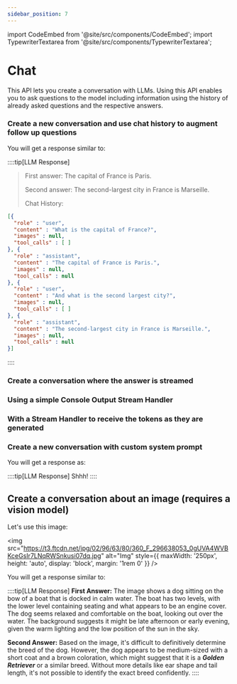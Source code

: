 ```yaml
---
sidebar_position: 7
---
```


import CodeEmbed from '@site/src/components/CodeEmbed';
import TypewriterTextarea from '@site/src/components/TypewriterTextarea';

# Chat

This API lets you create a conversation with LLMs. Using this API enables you to ask questions to the model including
information using the history of already asked questions and the respective answers.

### Create a new conversation and use chat history to augment follow up questions

<CodeEmbed src="https://raw.githubusercontent.com/ollama4j/ollama4j-examples/refs/heads/main/src/main/java/io/github/ollama4j/examples/ChatExample.java" />

You will get a response similar to:

::::tip[LLM Response]

> First answer: The capital of France is Paris.
>
> Second answer: The second-largest city in France is Marseille.
>
> Chat History:

```json
[{
  "role" : "user",
  "content" : "What is the capital of France?",
  "images" : null,
  "tool_calls" : [ ]
}, {
  "role" : "assistant",
  "content" : "The capital of France is Paris.",
  "images" : null,
  "tool_calls" : null
}, {
  "role" : "user",
  "content" : "And what is the second largest city?",
  "images" : null,
  "tool_calls" : [ ]
}, {
  "role" : "assistant",
  "content" : "The second-largest city in France is Marseille.",
  "images" : null,
  "tool_calls" : null
}]
```
::::

### Create a conversation where the answer is streamed

<CodeEmbed src="https://raw.githubusercontent.com/ollama4j/ollama4j-examples/refs/heads/main/src/main/java/io/github/ollama4j/examples/ChatStreamingExample.java" />

<TypewriterTextarea
    textContent="'The Great Gatsby' by F. Scott Fitzgerald is a complex and multifaceted novel that explores themes of wealth, class, love, loss, and the American Dream. It is a landmark work of American literature that examines the social and psychological consequences of the American Dream's unattainability and its impact on the lives of its characters."
    typingSpeed={5}
    pauseBetweenSentences={1200}
    height='140px'
    width='100%'
/>

### Using a simple Console Output Stream Handler

<CodeEmbed src="https://raw.githubusercontent.com/ollama4j/ollama4j-examples/refs/heads/main/src/main/java/io/github/ollama4j/examples/ConsoleOutputStreamHandlerExample.java" />

### With a Stream Handler to receive the tokens as they are generated

<CodeEmbed src="https://raw.githubusercontent.com/ollama4j/ollama4j-examples/refs/heads/main/src/main/java/io/github/ollama4j/examples/ChatStreamingExample.java" />

### Create a new conversation with custom system prompt

<CodeEmbed src="https://raw.githubusercontent.com/ollama4j/ollama4j-examples/refs/heads/main/src/main/java/io/github/ollama4j/examples/ChatWithCustomSystemPrompt.java" />

You will get a response as:

::::tip[LLM Response]
Shhh!
::::


## Create a conversation about an image (requires a vision model)

Let's use this image:

<img src="https://t3.ftcdn.net/jpg/02/96/63/80/360_F_296638053_0gUVA4WVBKceGsIr7LNqRWSnkusi07dq.jpg" alt="Img" style={{ maxWidth: '250px', height: 'auto', display: 'block', margin: '1rem 0' }} />

<CodeEmbed src="https://raw.githubusercontent.com/ollama4j/ollama4j-examples/refs/heads/main/src/main/java/io/github/ollama4j/examples/ChatWithImage.java" />


You will get a response similar to:

::::tip[LLM Response]
**First Answer:** The image shows a dog sitting on the bow of a boat that is docked in calm water. The boat has two
levels, with the lower level containing seating and what appears to be an engine cover. The dog seems relaxed and
comfortable on the boat, looking out over the water. The background suggests it might be late afternoon or early
evening, given the warm lighting and the low position of the sun in the sky.

**Second Answer:** Based on the image, it's difficult to definitively determine the breed of the dog. However, the dog
appears to be medium-sized with a short coat and a brown coloration, which might suggest that it is a **_Golden Retriever_**
or a similar breed. Without more details like ear shape and tail length, it's not possible to identify the exact breed
confidently.
::::
